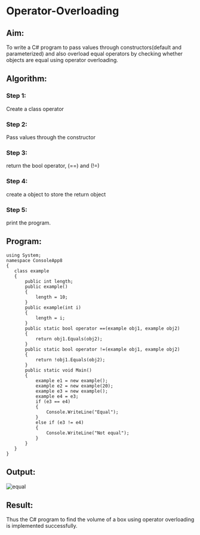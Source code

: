 # Operator-Overloading

## Aim:
 To write a C# program to pass values through constructors(default and parameterized) and also overload equal operators by checking whether objects are equal using operator overloading. 
 
## Algorithm:
 ### Step 1:
Create a class operator

### Step 2:
Pass values through the constructor

### Step 3:
return the bool operator, (==) and (!=)

### Step 4:
create a object to store the return object

### Step 5:
print the program.
 
## Program:

```
using System;
namespace ConsoleApp8
{
   class example
   {
       public int length;
       public example()
       {
           length = 10;
       }
       public example(int i)
       {
           length = i;
       }
       public static bool operator ==(example obj1, example obj2)
       {
           return obj1.Equals(obj2);
       }
       public static bool operator !=(example obj1, example obj2)
       {
           return !obj1.Equals(obj2);
       }
       public static void Main()
       {
           example e1 = new example();
           example e2 = new example(20);
           example e3 = new example();
           example e4 = e3;
           if (e3 == e4)
           {
               Console.WriteLine("Equal");
           }
           else if (e3 != e4)
           {
               Console.WriteLine("Not equal");
           }
       }
   }
}
```

## Output:
 
 ![equal](https://github.com/Leann4468/Operator-Overloading/assets/121165979/57c18261-dbaa-4156-85e6-f590c818ab48)

## Result:
Thus the C# program to find the volume of a box using operator overloading is implemented successfully.
